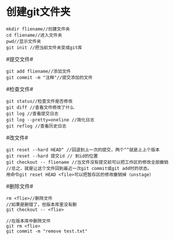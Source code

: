 # 创建git文件夹 #

	mkdir fliename//创建文件夹
	cd fliename//进入文件夹
	pwd//显示文件夹
	git init //把当前文件夹变成git库

#提交文件#

	git add fliename//添加文件
	git commit -m "注释"//提交添加的文件
#检查文件#

	git status//检查文件是否修改
	git diff //查看文件修改了什么
	git log //查看提交日志
	git log --pretty=oneline //简化日志
	git reflog //查看历史日志
#改文件#

	git reset --hard HEAD^ //回退到上一次的提交，两个^^就是上上个版本
	git reset --hard 提交id // 到id的位置
	git checkout -- fliename //当文件没有提交前可以把工作区的修改全部撤销
	//总之，就是让这个文件回到最近一次git commit或git add时的状态。
	用命令git reset HEAD <file>可以把暂存区的修改撤销掉（unstage）
#删除文件#

	rm <flie>//删除文件
	//如果是删错了，但版本库里没有删
	git checkout -- <flie>

	//在版本库中删除文件
	git rm <flie>
	git commit -m "remove test.txt"

